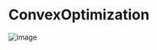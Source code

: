 # ConvexOptimization

![image](https://github.com/smichailidis2/ConvexOptimization/assets/82328705/fc9dcabe-a700-4426-b89b-753335887fe3)
